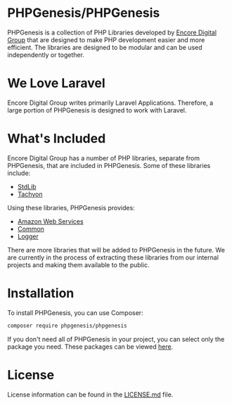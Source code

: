# PHPGenesis/PHPGenesis

PHPGenesis is a collection of PHP Libraries developed by [Encore Digital Group](https://github.com/EncoreDigitalGroup)
that are designed to make PHP development easier and more efficient. The libraries are designed to be modular and can be
used independently or together.

# We Love Laravel

Encore Digital Group writes primarily Laravel Applications. Therefore, a large portion of PHPGenesis is designed to work with Laravel.

# What's Included

Encore Digital Group has a number of PHP libraries, separate from PHPGenesis, that are included in PHPGenesis. Some of these libraries include:

- [StdLib](https://github.com/EncoreDigitalGroup/StdLib)
- [Tachyon](https://github.com/EncoreDigitalGroup/Tachyon)

Using these libraries, PHPGenesis provides:

- [Amazon Web Services](./src/Services/AmazonWebServices/README.md)
- [Common](./src/Common/README.md)
- [Logger](./src/Logger/README.md)

There are more libraries that will be added to PHPGenesis in the future. We are currently in the process of extracting these libraries
from our internal projects and making them available to the public.

# Installation

To install PHPGenesis, you can use Composer:

```bash
composer require phpgenesis/phpgenesis
```

If you don't need all of PHPGenesis in your project, you can select only the package you need. These packages can be viewed [here](https://github.com/PHPGenesis).

# License

License information can be found in the [LICENSE.md](/LICENSE.md) file.
